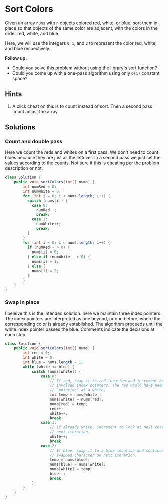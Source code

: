 # Sort Colors

Given an array `nums` with `n` objects colored red, white, or blue, sort them
in-place so that objects of the same color are adjacent, with the colors in the
order red, white, and blue.

Here, we will use the integers `0`, `1`, and `2` to represent the color red,
white, and blue respectively.

**Follow up:**

* Could you solve this problem without using the library's sort function?
* Could you come up with a one-pass algorithm using only `O(1)` constant space?

## Hints

1. A click cheat on this is to count instead of sort. Then a second pass count
   adjust the array.

## Solutions

### Count and double pass

Here we count the reds and whites on a first pass. We don't need to count
blues because they are just all the leftover. In a second pass we just
set the values according to the counts. Not sure if this is cheating per
the problem description or not.

```java
class Solution {
    public void sortColors(int[] nums) {
        int numRed = 0;
        int numWhite = 0;
        for (int i = 0; i < nums.length; i++) {
          switch (nums[i]) {
            case 0:
              numRed++;
              break;
            case 1:
              numWhite++;
              break;
          }
        }
        for (int i = 0; i < nums.length; i++) {
          if (numRed-- > 0) {
            nums[i] = 0;
          } else if (numWhite-- > 0) {
            nums[i] = 1;
          } else {
            nums[i] = 2;
          }
        }
    }
}
```

### Swap in place

I beleive this is the intended solution. here we maintain three index pointers.
The index pointers are interpreted as one beyond, or one before, where the
corresponding color is already established. The algorithm proceeds until the
white index pointer passes the blue. Comments indicate the decisions at each
step.

```java
class Solution {
    public void sortColors(int[] nums) {
        int red = 0;
        int white = 0;
        int blue = nums.length - 1;
        while (white <= blue) {
            switch (nums[white]) {
                case 0:
                    // If red, swap it to red location and increment both
                    // involved index pointers. The red would have been
                    // "pointing" at a white.
                    int temp = nums[white];
                    nums[white] = nums[red];
                    nums[red] = temp;
                    red++;
                    white++;
                    break;
                case 1:
                    // If already white, increment to look at next character on
                    // next iteration.
                    white++;
                    break;
                case 2:
                    // If blue, swap it to a blue location and continue with
                    // swapped character on next iteration.
                    temp = nums[blue];
                    nums[blue] = nums[white];
                    nums[white] = temp;
                    blue--;
                    break;
            }
        }
    }
}
```
